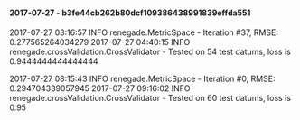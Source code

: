 #### 2017-07-27 - b3fe44cb262b80dcf109386438991839effda551

2017-07-27 03:16:57  INFO  renegade.MetricSpace - Iteration #37, RMSE: 0.277565264034279
2017-07-27 04:40:15  INFO  renegade.crossValidation.CrossValidator - Tested on 54 test datums, loss is 0.9444444444444444

2017-07-27 08:15:43  INFO  renegade.MetricSpace - Iteration #0, RMSE: 0.294704339057945
2017-07-27 09:16:02  INFO  renegade.crossValidation.CrossValidator - Tested on 60 test datums, loss is 0.95
